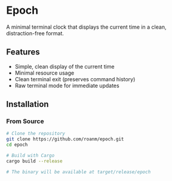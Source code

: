 # Epoch

A minimal terminal clock that displays the current time in a clean, distraction-free format.

## Features

- Simple, clean display of the current time
- Minimal resource usage
- Clean terminal exit (preserves command history)
- Raw terminal mode for immediate updates

## Installation

### From Source
```bash
# Clone the repository
git clone https://github.com/roanm/epoch.git
cd epoch

# Build with Cargo
cargo build --release

# The binary will be available at target/release/epoch

